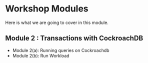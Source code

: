 # Workshop Modules

Here is what we are going to cover in this module.

## Module 2 : Transactions with CockroachDB
- Module 2(a): Running queries on Cockroachdb
- Module 2(b): Run Workload